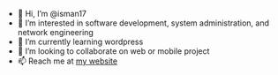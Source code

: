 - 👋 Hi, I’m @isman17
- 👀 I’m interested in software development, system administration, and network engineering
- 🌱 I’m currently learning wordpress
- 💞️ I’m looking to collaborate on web or mobile project
- 📫 Reach me at [my website](https://adeismanaji.site)

<!---
isman17/isman17 is a ✨ special ✨ repository because its `README.md` (this file) appears on your GitHub profile.
You can click the Preview link to take a look at your changes.
--->
